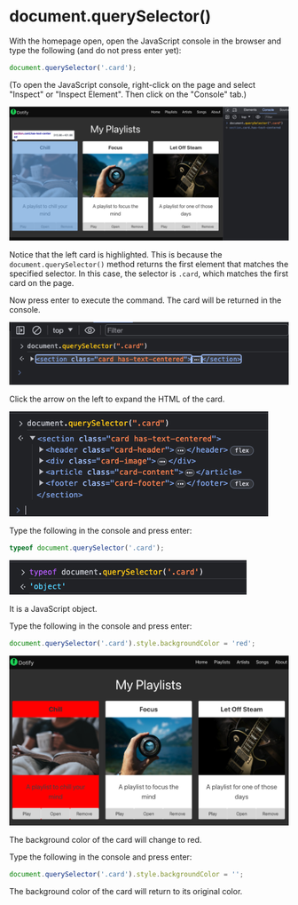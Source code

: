 # document.querySelector()

With the homepage open, open the JavaScript console in the browser and type the following (and do not press enter yet):

```javascript
document.querySelector('.card');
```

(To open the JavaScript console, right-click on the page and select "Inspect" or "Inspect Element".  Then click on the "Console" tab.)

![alt text](img/image-2.png)

Notice that the left card is highlighted.  This is because the `document.querySelector()` method returns the first element that matches the specified selector.  In this case, the selector is `.card`, which matches the first card on the page.

Now press enter to execute the command.  The card will be returned in the console.

![alt text](img/image-3.png)

Click the arrow on the left to expand the HTML of the card.

![alt text](img/image-4.png)

Type the following in the console and press enter:

```javascript
typeof document.querySelector('.card');
```

![alt text](img/image-5.png)

It is a JavaScript object.

Type the following in the console and press enter:

```javascript
document.querySelector('.card').style.backgroundColor = 'red';
```

![alt text](img/image-6.png)

The background color of the card will change to red.

Type the following in the console and press enter:

```javascript
document.querySelector('.card').style.backgroundColor = '';
```

The background color of the card will return to its original color.